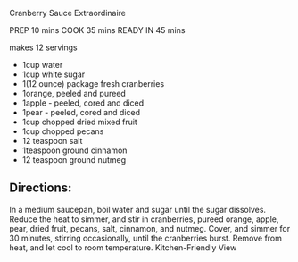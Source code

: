 Cranberry Sauce Extraordinaire

PREP 10 mins
COOK 35 mins
READY IN 45 mins

makes 12 servings

- 1cup water
- 1cup white sugar
- 1(12 ounce) package fresh cranberries
- 1orange, peeled and pureed
- 1apple - peeled, cored and diced
- 1pear - peeled, cored and diced
- 1cup chopped dried mixed fruit
- 1cup chopped pecans
- 12 teaspoon salt
- 1teaspoon ground cinnamon
- 12 teaspoon ground nutmeg

## Directions:

In a medium saucepan, boil water and sugar until the sugar dissolves. Reduce the heat to simmer, and stir in cranberries, pureed orange, apple, pear, dried fruit, pecans, salt, cinnamon, and nutmeg. Cover, and simmer for 30 minutes, stirring occasionally, until the cranberries burst. Remove from heat, and let cool to room temperature.
Kitchen-Friendly View

